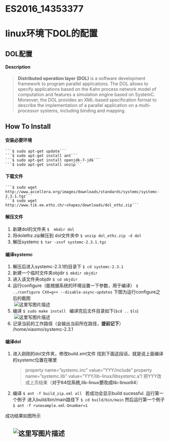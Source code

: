 # ES2016_14353377

# linux环境下DOL的配置

## DOL配置

#### Description

> **Distributed operation layer (DOL)** is a software development framework to program parallel applications. The DOL allows to specify applications based on the Kahn process network model of computation and features a simulation engine based on SystemC. Moreover, the DOL provides an XML-based specification format to describe the implementation of a parallel application on a multi-processor systems, including binding and mapping.

## How To Install

#### 安装必要环境
    ```$ sudo apt-get update```
    ```$ sudo apt-get install ant```
    ```$ sudo apt-get install openjdk-7-jdk```
    ```$ sudo apt-get install unzip```
    
#### 下载文件

    ```$ sudo wget http://www.accellera.org/images/downloads/standards/systemc/systemc-2.3.1.tgz```
    ```$ sudo wget http://www.tik.ee.ethz.ch/~shapes/downloads/dol_ethz.zip```

#### 解压文件

1.  新建dol的文件夹
    ```$  mkdir dol```
2.  将dolethz.zip解压到 dol文件夹中
    ```$ unzip dol_ethz.zip -d dol```
3.  解压systemc
    ```$ tar -zxvf systemc-2.3.1.tgz```
    
#### 编译systemc

1.  解压后进入systemc-2.3.1的目录下
    ```$ cd systemc-2.3.1```
2.  新建一个临时文件夹objdir
    ```$ mkdir objdir```
3.  进入该文件夹objdir
    ```$ cd objdir```
4.  运行configure（能根据系统的环境设置一下参数，用于编译）
    ```$ ../configure CXX=g++ --disable-async-updates```
    下图为运行configure之后的截图    
    &nbsp;![这里写图片描述](http://img.blog.csdn.net/20160927222420459)
5.  编译
    ```$ sudo make install ```
    编译完后文件目录如下(`$cd ..`      `$ls`)    
    &nbsp;![这里写图片描述](http://img.blog.csdn.net/20160927222625459)
6.  记录当前的工作路径（会输出当前所在路径，**提前记下**）
    /home/xiaomo/systemc-2.3.1

#### 编译dol

1.  进入刚刚的dol文件夹，修改build.xml文件    找到下面这段话，就是说上面编译的systemc位置在哪里
    > property name=”systemc.inc” value=”YYY/include”      property name=”systemc.lib” value=”YYY/lib-linux/libsystemc.a”/
    把YYY改成上页结果（**对于64位系统,lib-linux要改成lib-linux64**）
2.  编译
     ```$ ant -f build_zip.xml all ```
    若成功会显示build sucessful.  运行第一个例子
    进入build/bin/main路径下
    `$ cd build/bin/main`
    然后运行第一个例子
    `$ ant -f runexample.xml-Dnumber=1 `

成功结果如图所示

## &nbsp;  &nbsp;  &nbsp;![这里写图片描述](http://img.blog.csdn.net/20160927221422493)

